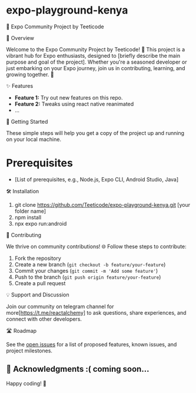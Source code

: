 # expo-playground-kenya
🚀 Expo Community Project by Teeticode

🌟 Overview

Welcome to the Expo Community Project by Teeticode! 🎉 This project is a vibrant hub for Expo enthusiasts, designed to [briefly describe the main purpose and goal of the project]. Whether you're a seasoned developer or just embarking on your Expo journey, join us in contributing, learning, and growing together. 🌈

✨ Features

- **Feature 1:** Try out new features on this repo.
- **Feature 2:** Tweaks using react native reanimated 
- ...

🚀 Getting Started

These simple steps will help you get a copy of the project up and running on your local machine.

# Prerequisites

- [List of prerequisites, e.g., Node.js, Expo CLI, Android Studio, Java]

🛠️ Installation

1. git clone https://github.com/Teeticode/expo-playground-kenya.git [your folder name]
2. npm install
3. npx expo run:android

🤝 Contributing

We thrive on community contributions! 🌐 Follow these steps to contribute:

1. Fork the repository
2. Create a new branch (`git checkout -b feature/your-feature`)
3. Commit your changes (`git commit -m 'Add some feature'`)
4. Push to the branch (`git push origin feature/your-feature`)
5. Create a pull request

💡 Support and Discussion

Join our community on telegram channel for more[https://t.me/reactalchemy] to ask questions, share experiences, and connect with other developers.

🛣️ Roadmap

See the [open issues](link_to_issues) for a list of proposed features, known issues, and project milestones.


🙌 Acknowledgments
    :( coming soon...
---

Happy coding! 🚀
